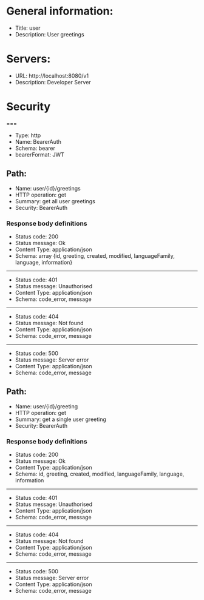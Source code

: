 # General information:

- Title: user
- Description: User greetings

# Servers:

- URL: http://localhost:8080/v1
- Description: Developer Server

# Security

===

- Type: http
- Name: BearerAuth
- Schema: bearer
- bearerFormat: JWT

## Path:

- Name: user/{id}/greetings
- HTTP operation: get
- Summary: get all user greetings
- Security: BearerAuth

### Response body definitions

- Status code: 200
- Status message: Ok
- Content Type: application/json
- Schema: array {id, greeting, created, modified, languageFamily, language, information}

---

- Status code: 401
- Status message: Unauthorised
- Content Type: application/json
- Schema: code_error, message

---

- Status code: 404
- Status message: Not found
- Content Type: application/json
- Schema: code_error, message

---

- Status code: 500
- Status message: Server error
- Content Type: application/json
- Schema: code_error, message

## Path:

- Name: user/{id}/greeting
- HTTP operation: get
- Summary: get a single user greeting
- Security: BearerAuth

### Response body definitions

- Status code: 200
- Status message: Ok
- Content Type: application/json
- Schema: id, greeting, created, modified, languageFamily, language, information

---

- Status code: 401
- Status message: Unauthorised
- Content Type: application/json
- Schema: code_error, message

---

- Status code: 404
- Status message: Not found
- Content Type: application/json
- Schema: code_error, message

---

- Status code: 500
- Status message: Server error
- Content Type: application/json
- Schema: code_error, message

